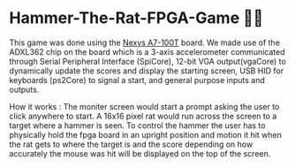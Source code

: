 # Hammer-The-Rat-FPGA-Game 🐀🔨

  This game was done using the [Nexys A7-100T](https://digilent.com/shop/nexys-a7-fpga-trainer-board-recommended-for-ece-curriculum/?srsltid=AfmBOor-j94smkyUzJJtgCD7DYBEJNTsaMscAzg0IxDlpLPNAo556EUs) board. We made use of the ADXL362 chip on the board which is a 3-axis accelerometer communicated through Serial Peripheral Interface (SpiCore), 12-bit VGA output(vgaCore) to dynamically update the scores and display the starting screen, USB HID for keyboards (ps2Core) to signal a start, and general purpose inputs and outputs. 

How it works : The moniter screen would start a prompt asking the user to click anywhere to start. A 16x16 pixel rat would run across the screen to a target where a hammer is seen. To control the hammer the user has to physically hold the fpga board in an upright position and motion it hit when the rat gets to where the target is and the score depending on how accurately the mouse was hit will be displayed on the top of the screen. 
